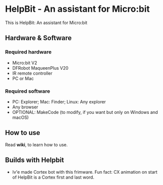 # HelpBit - An assistant for Micro:bit
This is HelpBit: An assistant for Micro:bit

## Hardware & Software

### Required hardware
- Micro:bit V2
- DFRobot MaqueenPlus V20
- IR remote controller
- PC or Mac

### Required software
- PC: Explorer; Mac: Finder; Linux: Any explorer
- Any browser
- OPTIONAL: MakeCode (to modify, if you want but only on Windows and macOS)

## How to use
Read **wiki**, to learn how to use.

## Builds with Helpbit
- Iv'e made Cortex bot with this frimware. Fun fact: CX animation on start of HelpBit is a Cortex first and last word.
